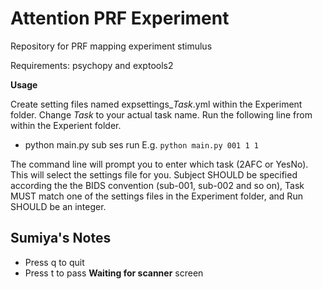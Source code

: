 # Attention PRF Experiment
Repository for PRF mapping experiment stimulus

Requirements: psychopy and exptools2

**Usage**

Create setting files named expsettings_*Task*.yml within the Experiment folder. Change *Task* to your actual task name. Run the following line from within the Experient folder. 

- python main.py sub ses run E.g. `python main.py 001 1 1`

The command line will prompt you to enter which task (2AFC or YesNo). This will select the settings file for you.
Subject SHOULD be specified according the the BIDS convention (sub-001, sub-002 and so on), Task MUST match one of the settings files in the Experiment folder, and Run SHOULD be an integer.

## Sumiya's Notes
- Press q to quit 
- Press t to pass **Waiting for scanner** screen
